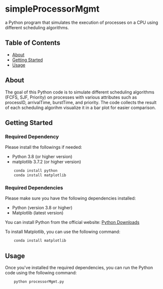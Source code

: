 # simpleProcessorMgmt
a Python program that simulates the execution of processes on a CPU using different scheduling algorithms.

## Table of Contents
- [About](#about)
- [Getting Started](#getting-started)
- [Usage](#usage)

## About
The goal of this Python code is to simulate different scheduling algorithms (FCFS, SJF, Priority) on processes with various attributes such as processID, arrivalTime, burstTime, and priority. The code collects the result of each scheduling algorihm visualize it in a bar plot for easier comparison.

## Getting Started

### Required Dependency
Please install the followings if needed:

- Python 3.8 (or higher version)
- matplotlib 3.7.2 (or higher version)

```bash
    conda install python
    conda install matplotlib
```

### Required Dependencies
Please make sure you have the following dependencies installed:

- Python (version 3.8 or higher)
- Matplotlib (latest version)

You can install Python from the official website: [Python Downloads](https://www.python.org/downloads/)

To install Matplotlib, you can use the following command:

```bash
    conda install matplotlib
```

## Usage
Once you've installed the required dependencies, you can run the Python code using the following command:

```bash
    python processorMgmt.py
```